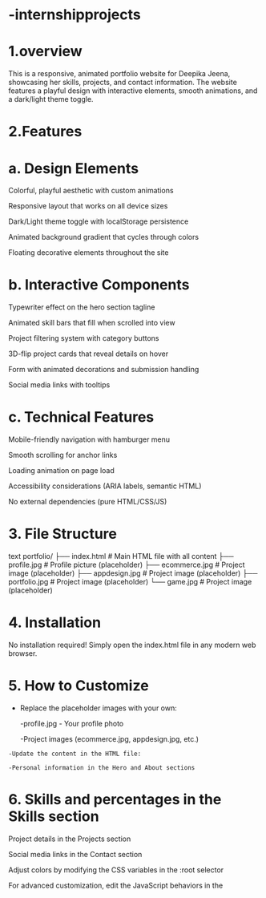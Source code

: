 # -internshipprojects
# 1.overview 

This is a responsive, animated portfolio website for Deepika Jeena, showcasing her skills, projects, and contact information. The website features a playful design with interactive elements, smooth animations, and a dark/light theme toggle.

# 2.Features

 # a. Design Elements

Colorful, playful aesthetic with custom animations

Responsive layout that works on all device sizes

Dark/Light theme toggle with localStorage persistence

Animated background gradient that cycles through colors

Floating decorative elements throughout the site

# b. Interactive Components

Typewriter effect on the hero section tagline

Animated skill bars that fill when scrolled into view

Project filtering system with category buttons

3D-flip project cards that reveal details on hover

Form with animated decorations and submission handling

Social media links with tooltips

# c. Technical Features

Mobile-friendly navigation with hamburger menu

Smooth scrolling for anchor links

Loading animation on page load

Accessibility considerations (ARIA labels, semantic HTML)

No external dependencies (pure HTML/CSS/JS)

# 3. File Structure
text
portfolio/
├── index.html          # Main HTML file with all content
├── profile.jpg         # Profile picture (placeholder)
├── ecommerce.jpg       # Project image (placeholder)
├── appdesign.jpg       # Project image (placeholder)
├── portfolio.jpg       # Project image (placeholder)
└── game.jpg            # Project image (placeholder)

# 4. Installation

No installation required! Simply open the index.html file in any modern web browser.

# 5. How to Customize

   - Replace the placeholder images with your own:

     -profile.jpg - Your profile photo

     -Project images (ecommerce.jpg, appdesign.jpg, etc.)

    -Update the content in the HTML file:

    -Personal information in the Hero and About sections

# 6. Skills and percentages in the Skills section

Project details in the Projects section

Social media links in the Contact section

Adjust colors by modifying the CSS variables in the :root selector

For advanced customization, edit the JavaScript behaviors in the <script> tag

# 7. Browser Support

The website should work in all modern browsers including:

Chrome

Firefox

Safari

Edge

# Known Issues
Project images are currently placeholders and need to be replaced

Form submission currently just logs to console (needs backend integration)

Some animations might not work perfectly on older browsers

# 8 .Future Improvements

Add actual project content and links

Implement form submission with a backend service

Add more detailed project modals

Include a blog section

Add more theme color options

 # 9 . License

This project is open source and available under the MIT License.
